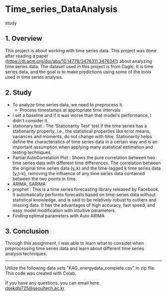 # Time_series_DataAnalysis
study  

## 1. Overview
This project is about working with time series data. This project was done after reading a paper (https://dl.acm.org/doi/abs/10.14778/3476311.3476341) about analyzing time series data. The dataset used in this project is from Cagle. It is time series data, and the goal is to make predictions using some of the tools used in time series analysis.  

## 2. Study
- To analyze time series data, we need to preprocess it.  
  - Process timestamps at appropriate time intervals  
- I set a baseline and if it was worse than that model's performance, I didn't consider it.  
- stationary test : The ‘Stationarity Test’ test if the time series has a stationarity property, i.e., the statistical properties like error means, variances and moments, do not change with time. Stationarity helps define the characteristics of time series data in a certain way and is an important assumption when applying many statistical estimation and testing techniques.  
- Partial AutoCorrelation Plot : Shows the pure correlation between two time series data with different time differences. The correlation between the original time series data (y_k) and the time-lagged k time series data (y_t-k), removing the influence of any time series data contained between the two points in time.  
- ARIMA, SARIMA  
- prophet : This is a time series forecasting library released by Facebook. It automatically performs forecasts based on time-series data without statistical knowledge, and is said to be relatively robust to outliers and missing data. It has the advantages of high accuracy, fast speed, and easy model modification with intuitive parameters.  
- Finding optimal parameters with Auto ARIMA

## 3. Conclusion
Through this assignment, I was able to learn what to consider when preprocessing time series data and learn about different time series analysis techniques.  
***
Utilize the following data sets "KAG_energydata_complete.csv" in zip file. This code was created with Colab.

If you have any questions, you can email here.  
dsekdls725@seoultech.ac.kr  

